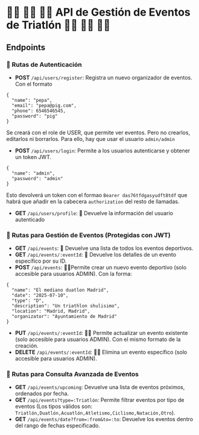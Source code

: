  # 🏊‍♂️ 🚴‍♂️ 🏃‍♂️  API de Gestión de Eventos de Triatlón 🏊‍♂️ 🚴‍♂️ 🏃‍♂️ 

## Endpoints

### 👥 Rutas de Autenticación

- **POST** `/api/users/register`: Registra un nuevo organizador de eventos. Con el formato
```
{
  "name": "pepa",
  "email": "pepa@pig.com",
  "phone": 6546546545,
  "password": "pig"
}
```
Se creará con el role de USER, que permite ver eventos. Pero no crearlos, editarlos ni borrarlos.
Para ello, hay que usar el usuario ```admin/admin```

- **POST** `/api/users/login`: Permite a los usuarios autenticarse y obtener un token JWT.
```
{
  "name": "admin",
  "password": "admin"
}
```
Esto devolverá un token con el formao ```Bearer das76tfdgasyudft8tdf``` que habrá que añadir en la cabecera ```authorization``` del resto de llamadas.

- **GET** `/api/users/profile`: 🔐 Devuelve la información del usuario autenticado 

### 🏅 Rutas para Gestión de Eventos (Protegidas con JWT)

- **GET** `/api/events`: 🔐 Devuelve una lista de todos los eventos deportivos.
- **GET** `/api/events/:eventId`: 🔐 Devuelve los detalles de un evento específico por su ID.
- **POST** `/api/events`: 🔐🔐Permite crear un nuevo evento deportivo (solo accesible para usuarios ADMIN). Con la forma:
```
{
  "name": "El mediano duatlon Madrid",
  "date": "2025-07-10",
  "type": "D",
  "description": "Un triathlon shulisimo",
  "location": "Madrid, Madrid",
  "organizator": "Ayuntamiento de Madrid"
}
```
- **PUT** `/api/events/:eventId`: 🔐🔐 Permite actualizar un evento existente (solo accesible para usuarios ADMIN). Con el mismo formato de la creación.
- **DELETE** `/api/events/:eventId`: 🔐🔐 Elimina un evento específico (solo accesible para usuarios ADMIN).

### 🔎 Rutas para Consulta Avanzada de Eventos

- **GET** `/api/events/upcoming`: Devuelve una lista de eventos próximos, ordenados por fecha.
- **GET** `/api/events?type=:Triatlón`: Permite filtrar eventos por tipo de eventos (Los tipos válidos son: `Triatlón,Duatlón,Acuatlón,Atletismo,Ciclismo,Natación,Otro`).
- **GET** `/api/events/date?from=:from&to=:to`: Devuelve los eventos dentro del rango de fechas especificado.